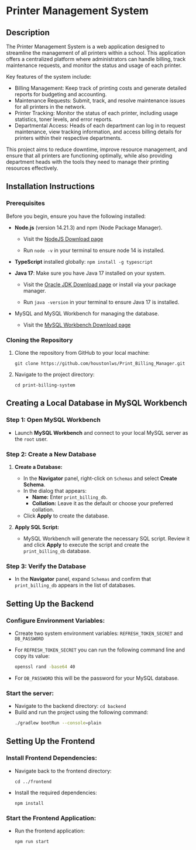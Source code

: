 # Printer Management System

## Description

The Printer Management System is a web application designed to streamline the management of all printers within a school. This application offers a centralized platform where administrators can handle billing, track maintenance requests, and monitor the status and usage of each printer.

Key features of the system include:

- Billing Management: Keep track of printing costs and generate detailed reports for budgeting and accounting.
- Maintenance Requests: Submit, track, and resolve maintenance issues for all printers in the network.
- Printer Tracking: Monitor the status of each printer, including usage statistics, toner levels, and error reports.
- Departmental Access: Heads of each department can log in to request maintenance, view tracking information, and access billing details for printers within their respective departments.

This project aims to reduce downtime, improve resource management, and ensure that all printers are functioning optimally, while also providing department heads with the tools they need to manage their printing resources effectively.

## Installation Instructions

### Prerequisites

Before you begin, ensure you have the following installed:

- **Node.js** (version 14.21.3) and npm (Node Package Manager).

  - Visit the [NodeJS Download page](https://nodejs.org/en/blog/release/v14.17.3)

  - Run `node -v` in your terminal to ensure node 14 is installed.

- **TypeScript** installed globally:
  `npm install -g typescript`
- **Java 17**: Make sure you have Java 17 installed on your system.

  - Visit the [Oracle JDK Download page](https://www.oracle.com/java/technologies/downloads/#java17) or install via your package manager.

  - Run `java -version` in your terminal to ensure Java 17 is installed.

- MySQL and MySQL Workbench for managing the database.

  - Visit the [MySQL Workbench Download page](https://dev.mysql.com/downloads/workbench/)

### Cloning the Repository

1. Clone the repository from GitHub to your local machine:

   `git clone https://github.com/houstonlws/Print_Billing_Manager.git`

2. Navigate to the project directory:

   `cd print-billing-system`

## Creating a Local Database in MySQL Workbench

### Step 1: Open MySQL Workbench

- Launch **MySQL Workbench** and connect to your local MySQL server as the `root` user.

### Step 2: Create a New Database

1. **Create a Database:**

   - In the **Navigator** panel, right-click on `Schemas` and select **Create Schema**.
   - In the dialog that appears:
     - **Name:** Enter `print_billing_db`.
     - **Collation:** Leave it as the default or choose your preferred collation.
   - Click **Apply** to create the database.

2. **Apply SQL Script:**
   - MySQL Workbench will generate the necessary SQL script. Review it and click **Apply** to execute the script and create the `print_billing_db` database.

### Step 3: Verify the Database

- In the **Navigator** panel, expand `Schemas` and confirm that `print_billing_db` appears in the list of databases.

## Setting Up the Backend

### Configure Environment Variables:

- Crreate two system environment variables: `REFRESH_TOKEN_SECRET` and `DB_PASSWORD`

- For `REFRESH_TOKEN_SECRET` you can run the following command line and copy its value:
  ```bash
  openssl rand -base64 40
  ```
- For `DB_PASSWORD` this will be the password for your MySQL database.

### Start the server:

- Navigate to the backend directory: `cd backend`
- Build and run the project using the following command:
  ```bash
  ./gradlew bootRun --console=plain
  ```

## Setting Up the Frontend

### Install Frontend Dependencies:

- Navigate back to the frontend directory:

  `cd ../frontend`

- Install the required dependencies:

  `npm install`

### Start the Frontend Application:

- Run the frontend application:
  ```bash
  npm run start
  ```
